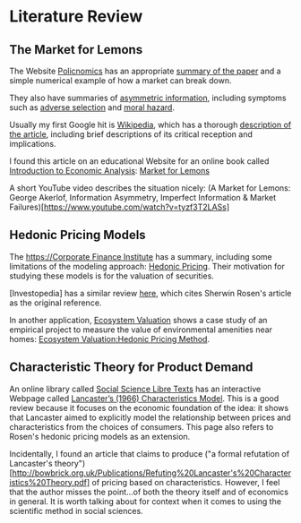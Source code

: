 # Literature Review


## The Market for Lemons


The Website [Policnomics](https://policonomics.com) has 
an appropriate [summary of the paper](https://policonomics.com/the-market-for-lemons/) 
and a simple numerical example of how a market can break down. 

They also have summaries of [asymmetric information](https://policonomics.com/asymmetric-information/), 
including symptoms such as [adverse selection](https://policonomics.com/adverse-selection/)
and [moral hazard](https://policonomics.com/moral-hazard/). 


Usually my first Google hit is 
[Wikipedia](https://en.wikipedia.org), 
which has a thorough [description of the article](https://en.wikipedia.org/wiki/The_Market_for_Lemons), 
including brief descriptions of
its critical reception and implications. 


I found this article on an educational Website 
for an online book called [Introduction to Economic Analysis](https://saylordotorg.github.io/text_introduction-to-economic-analysis/index.html):
[Market for Lemons](https://saylordotorg.github.io/text_introduction-to-economic-analysis/s19-01-market-for-lemons.html)


A short YouTube video describes the situation nicely:
(A Market for Lemons: George Akerlof, Information Asymmetry, Imperfect Information & Market Failures)[https://www.youtube.com/watch?v=tyzf3T2LASs]



## Hedonic Pricing Models

The [https://Corporate Finance Institute](https://corporatefinanceinstitute.com) 
has a summary, including some limitations of the modeling approach:
[Hedonic Pricing](https://corporatefinanceinstitute.com/resources/knowledge/valuation/hedonic-pricing/).
Their motivation for studying these models is for the valuation of securities. 

[Investopedia] has a similar review 
[here](https://www.investopedia.com/terms/h/hedonicpricing.asp), 
which cites Sherwin Rosen's article as the original reference.

In another application, 
[Ecosystem Valuation](ecosystemvaluation.org/)
shows a case study of an empirical project to measure the value of
environmental amenities near homes:
[Ecosystem Valuation:Hedonic Pricing Method](http://www.ecosystemvaluation.org/hedonic_pricing.htm). 





## Characteristic Theory for Product Demand


An online library called [Social Science Libre Texts](https://socialsci.libretexts.org)
has an interactive Webpage called 
[Lancaster’s (1966) Characteristics Model](https://socialsci.libretexts.org/Bookshelves/Economics/Book%3A_An_Interactive_Text_for_Food_and_Agricultural_Marketing_(Thomsen)/05%3A_Consumer_Theory_and_Models/5.03%3A_Section_3-). 
This is a good review because it focuses on the economic foundation of the idea:
it shows that Lancaster aimed to explicitly model 
the relationship between prices and characteristics
from the choices of consumers. 
This page also refers to Rosen's hedonic pricing models as an extension. 


Incidentally, I found an article that claims to produce 
("a formal refutation of  Lancaster's theory")[http://bowbrick.org.uk/Publications/Refuting%20Lancaster's%20Characteristics%20Theory.pdf] 
of pricing based on characteristics. 
However, I feel that the author misses the point...of both the theory itself
and of economics in general. 
It is worth talking about for context
when it comes to using the scientific method in social sciences. 


